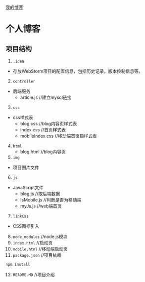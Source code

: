 [我的博客](http://www.chueng-ows.com/index.html)

个人博客
=========================
项目结构
-------------------------
1. `.idea`<br>
* 存放WebStorm项目的配置信息，包括历史记录，版本控制信息等。<br>
2. `controller`<br>
* 后端服务<br>
    * article.js  //建立mysql链接<br>
3. `css`<br>
* css样式表<br>
    * blog.css          //blog内容页样式表<br>
    * index.css         //首页样式表<br>
    * mobileIndex.css   //移动端首页额样式表<br>
4. `html`<br>
    * blog.html         //blog内容页<br>
5. `img`<br>
* 项目图片文件<br>
6. `js`<br>
* JavaScript文件<br>
    * blog.js           //取后端数据<br>
    * IsMobile.js       //判断是否为移动端<br>
    * myJs.js           //web端首页<br>
7. `linkCss`<br>
* CSS图标引入<br>
8. `node_modules`         //node.js模块<br>
9. `index.html`           //启动页<br>
10. `mobile.html`         //移动端启动页<br>
11. `package.json`        //项目依赖<br>
```javascript
npm install
```
12. `README.MD`           //项目介绍
